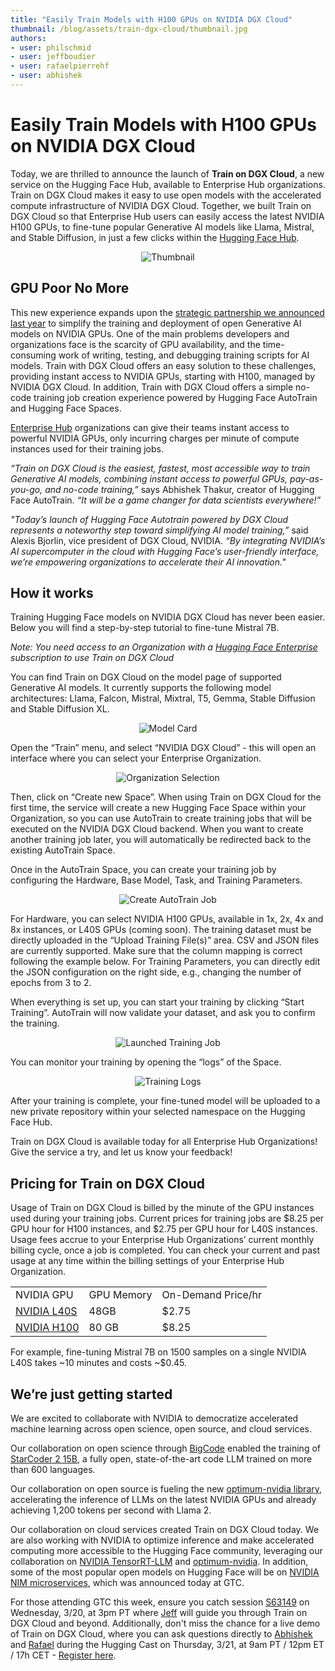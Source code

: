 ```yaml
---
title: "Easily Train Models with H100 GPUs on NVIDIA DGX Cloud" 
thumbnail: /blog/assets/train-dgx-cloud/thumbnail.jpg
authors:
- user: philschmid
- user: jeffboudier
- user: rafaelpierrehf
- user: abhishek
---
```



# Easily Train Models with H100 GPUs on NVIDIA DGX Cloud

Today, we are thrilled to announce the launch of **Train on DGX Cloud**, a new service on the Hugging Face Hub, available to Enterprise Hub organizations. Train on DGX Cloud makes it easy to use open models with the accelerated compute infrastructure of NVIDIA DGX Cloud. Together, we built Train on DGX Cloud so that Enterprise Hub users can easily access the latest NVIDIA H100 GPUs, to fine-tune popular Generative AI models like Llama, Mistral, and Stable Diffusion, in just a few clicks within the [Hugging Face Hub](https://huggingface.co/models). 

<div align="center"> 
  <img src="/blog/assets/train-dgx-cloud/thumbnail.jpg" alt="Thumbnail"> 
</div>



## GPU Poor No More

This new experience expands upon the [strategic partnership we announced last year](https://nvidianews.nvidia.com/news/nvidia-and-hugging-face-to-connect-millions-of-developers-to-generative-ai-supercomputing) to simplify the training and deployment of open Generative AI models on NVIDIA GPUs. One of the main problems developers and organizations face is the scarcity of GPU availability, and the time-consuming work of writing, testing, and debugging training scripts for AI models. Train with DGX Cloud offers an easy solution to these challenges, providing instant access to NVIDIA GPUs, starting with H100, managed by NVIDIA DGX Cloud.  In addition, Train with DGX Cloud offers a simple no-code training job creation experience powered by Hugging Face AutoTrain and Hugging Face Spaces. 

[Enterprise Hub](https://huggingface.co/enterprise) organizations can give their teams instant access to powerful NVIDIA GPUs, only incurring charges per minute of compute instances used for their training jobs.

_“Train on DGX Cloud is the easiest, fastest, most accessible way to train Generative AI models, combining instant access to powerful GPUs, pay-as-you-go, and no-code training,”_ says Abhishek Thakur, creator of Hugging Face AutoTrain. _“It will be a game changer for data scientists everywhere!”_

_"Today’s launch of Hugging Face Autotrain powered by DGX Cloud represents a noteworthy step toward simplifying AI model training,”_ said Alexis Bjorlin, vice president of DGX Cloud, NVIDIA. _“By integrating NVIDIA’s AI supercomputer in the cloud with Hugging Face’s user-friendly interface, we’re empowering organizations to accelerate their AI innovation."_


## How it works

Training Hugging Face models on NVIDIA DGX Cloud has never been easier. Below you will find a step-by-step tutorial to fine-tune Mistral 7B. 

_Note: You need access to an Organization with a [Hugging Face Enterprise](https://huggingface.co/enterprise) subscription to use Train on DGX Cloud_

You can find Train on DGX Cloud on the model page of supported Generative AI models. It currently supports the following model architectures:  Llama, Falcon, Mistral, Mixtral, T5, Gemma, Stable Diffusion and Stable Diffusion XL. 


<div align="center"> 
  <img src="https://huggingface.co/datasets/huggingface/documentation-images/resolve/main/autotrain-dgx-cloud/01%20model%20card.png" alt="Model Card"> 
</div>


Open the “Train” menu, and select “NVIDIA DGX Cloud” - this will open an interface where you can select your Enterprise Organization. 


<div align="center"> 
  <img src="https://huggingface.co/datasets/huggingface/documentation-images/resolve/main/autotrain-dgx-cloud/02%20select%20organization.png" alt="Organization Selection"> 
</div>


Then, click on “Create new Space”. When using Train on DGX Cloud for the first time, the service will create a new Hugging Face Space within your Organization, so you can use AutoTrain to create training jobs that will be executed on the NVIDIA DGX Cloud backend. When you want to create another training job later, you will automatically be redirected back to the existing AutoTrain Space. 

Once in the AutoTrain Space, you can create your training job by configuring the Hardware, Base Model, Task, and Training Parameters. 

<div align="center"> 
  <img src="https://huggingface.co/datasets/huggingface/documentation-images/resolve/main/autotrain-dgx-cloud/03%20start.png" alt="Create AutoTrain Job"> 
</div>



For Hardware, you can select NVIDIA H100 GPUs, available in 1x, 2x, 4x and 8x instances, or L40S GPUs (coming soon). The training dataset must be directly uploaded in the “Upload Training File(s)” area. CSV and JSON files are currently supported. Make sure that the column mapping is correct following the example below. For Training Parameters, you can directly edit the JSON configuration on the right side, e.g., changing the number of epochs from 3 to 2. 

When everything is set up, you can start your training by clicking “Start Training”. AutoTrain will now validate your dataset, and ask you to confirm the training. 


<div align="center"> 
  <img src="https://huggingface.co/datasets/huggingface/documentation-images/resolve/main/autotrain-dgx-cloud/04%20success.png" alt="Launched Training Job"> 
</div>




You can monitor your training by opening the “logs” of the Space. 



<div align="center"> 
  <img src="https://huggingface.co/datasets/huggingface/documentation-images/resolve/main/autotrain-dgx-cloud/05%20logs.png" alt="Training Logs"> 
</div>



After your training is complete, your fine-tuned model will be uploaded to a new private repository within your selected namespace on the Hugging Face Hub.

Train on DGX Cloud is available today for all Enterprise Hub Organizations! Give the service a try, and let us know your feedback!

## Pricing for Train on DGX Cloud

Usage of Train on DGX Cloud is billed by the minute of the GPU instances used during your training jobs. Current prices for training jobs are $8.25 per GPU hour for H100 instances, and $2.75 per GPU hour for L40S instances. Usage fees accrue to your Enterprise Hub Organizations’ current monthly billing cycle, once a job is completed. You can check your current and past usage at any time within the billing settings of your Enterprise Hub Organization. 


<table>
  <tr>
   <td>NVIDIA GPU
   </td>
   <td>GPU Memory
   </td>
   <td>On-Demand Price/hr	
   </td>
  </tr>
  <tr>
   <td><a href="https://www.nvidia.com/en-us/data-center/l40/">NVIDIA L40S</a>
   </td>
   <td>48GB
   </td>
   <td>$2.75
   </td>
  </tr>
  <tr>
   <td><a href="https://www.nvidia.com/de-de/data-center/h100/">NVIDIA H100</a>
   </td>
   <td>80 GB	
   </td>
   <td>$8.25
   </td>
  </tr>
</table>


For example, fine-tuning Mistral 7B on 1500 samples on a single NVIDIA L40S takes ~10 minutes and costs ~$0.45. 


## We’re just getting started

We are excited to collaborate with NVIDIA to democratize accelerated machine learning across open science, open source, and cloud services.

Our collaboration on open science through [BigCode](https://huggingface.co/bigcode) enabled the training of [StarCoder 2 15B](https://huggingface.co/bigcode/starcoder2-15b), a fully open, state-of-the-art code LLM trained on more than 600 languages.

Our collaboration on open source is fueling the new [optimum-nvidia library](https://github.com/huggingface/optimum-nvidia), accelerating the inference of LLMs on the latest NVIDIA GPUs and already achieving 1,200 tokens per second with Llama 2.

Our collaboration on cloud services created Train on DGX Cloud today. We are also working with NVIDIA to optimize inference and make accelerated computing more accessible to the Hugging Face community, leveraging our collaboration on [NVIDIA TensorRT-LLM](https://developer.nvidia.com/blog/optimizing-inference-on-llms-with-tensorrt-llm-now-publicly-available/) and [optimum-nvidia](https://github.com/huggingface/optimum-nvidia). In addition, some of the most popular open models on Hugging Face will be on [NVIDIA NIM microservices](https://developer.nvidia.com/blog/nvidia-nim-offers-optimized-inference-microservices-for-deploying-ai-models-at-scale/), which was announced today at GTC.

For those attending GTC this week, ensure you catch session [S63149](https://www.nvidia.com/gtc/session-catalog/?tab.allsessions=1700692987788001F1cG&search=S63149#/session/1704937870817001eXsB) on Wednesday, 3/20, at 3pm PT where [Jeff](https://huggingface.co/jeffboudier) will guide you through Train on DGX Cloud and beyond. Additionally, don't miss the chance for a live demo of Train on DGX Cloud, where you can ask questions directly to [Abhishek](https://huggingface.co/abhishek) and [Rafael](https://huggingface.co/rafaelpierrehf) during the Hugging Cast on Thursday, 3/21, at 9am PT / 12pm ET / 17h CET - [Register here](https://streamyard.com/watch/YfEj26jJJg2w).
